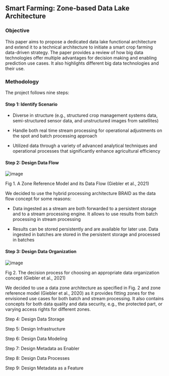 ## Smart Farming: Zone-based Data Lake Architecture
### Objective
This paper aims to propose a dedicated data lake functional architecture and extend it to a technical
architecture to initiate a smart crop farming data-driven strategy. The paper provides a review of how big data technologies
offer multiple advantages for decision making and enabling prediction use cases. It also highlights
different big data technologies and their use.
### Methodology
The project follows nine steps:
#### Step 1: Identify Scenario

- Diverse in structure (e.g., structured crop management systems data, semi-structured sensor data, and unstructured images from satellites)

- Handle both real time stream processing for operational adjustments on the spot and batch processing approach

- Utilized data through a variety of advanced analytical techniques and operational processes that significantly enhance agricultural efficiency
#### Step 2: Design Data Flow 

![image](https://github.com/toanpm03/Smart-Farming-Zone-Based-Data-Lake-Architecture/assets/131639954/d0a1a717-fd79-4279-9e82-b6fbd3e5e34c)

Fig 1. A Zone Reference Model and its Data Flow (Giebler et al., 2021)

We decided to use the hybrid processing architecture BRAID as the data flow concept for some reasons:

- Data ingested as a stream are both forwarded to a persistent storage and to a stream processing engine. It allows to use results from batch processing in stream processing

- Results can be stored persistently and are available for later use. Data ingested in batches are stored in the persistent storage and processed in batches
#### Step 3: Design Data Organization

![image](https://github.com/toanpm03/Smart-Farming-Zone-Based-Data-Lake-Architecture/assets/131639954/af8fea29-e42e-4094-ad36-aa5bbc1b953e)

Fig 2. The decision process for choosing an appropriate data organization concept (Giebler et al., 2021)

We decided to use a data zone architecture as specified in Fig. 2  and zone reference model (Giebler et al., 2020) as it provides fitting zones for the envisioned use cases for both batch and stream processing. It also contains concepts for both data quality and data security, e.g., the protected part, or varying access rights for different zones.

Step 4: Design Data Storage

Step 5: Design Infrastructure

Step 6: Design Data Modeling

Step 7: Design Metadata as Enabler

Step 8: Design Data Processes

Step 9: Design Metadata as a Feature
